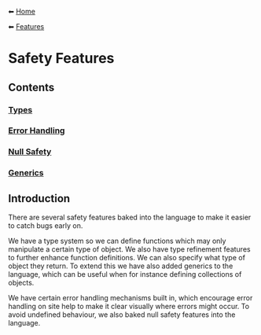 ⬅ [Home](/mamba_doc/README.md)

⬅ [Features](/mamba_doc/features/README.md)

# Safety Features

## Contents

### [Types](/features/safety/types.md)
### [Error Handling](/features/safety/error_handling.md)
### [Null Safety](/features/safety/null_safety.md)
### [Generics](/features/safety/generics.md)

## Introduction

There are several safety features baked into the language to make it easier to catch bugs early on.

We have a type system so we can define functions which may only manipulate a certain type of object.
We also have type refinement features to further enhance function definitions.
We can also specify what type of object they return.
To extend this we have also added generics to the language, which can be useful when for instance defining collections of objects.

We have certain error handling mechanisms built in, which encourage error handling on site help to make it clear visually where errors might occur.
To avoid undefined behaviour, we also baked null safety features into the language.
